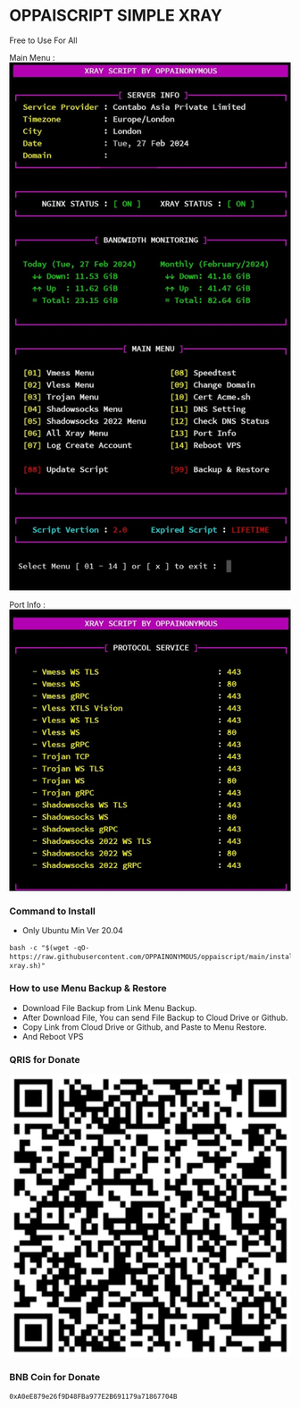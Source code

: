 # OPPAISCRIPT SIMPLE XRAY
Free to Use For All

Main Menu :
![b](https://raw.githubusercontent.com/OPPAINONYMOUS/oppaiscript/main/images/menuxray.jpg)

Port Info :
![b](https://raw.githubusercontent.com/OPPAINONYMOUS/oppaiscript/main/images/port.jpg)

### Command to Install
* Only Ubuntu Min Ver 20.04
```
bash -c "$(wget -qO- https://raw.githubusercontent.com/OPPAINONYMOUS/oppaiscript/main/install-xray.sh)"
```
### How to use Menu Backup & Restore
* Download File Backup from Link Menu Backup.
* After Download File, You can send File Backup to Cloud Drive or Github.
* Copy Link from Cloud Drive or Github, and Paste to Menu Restore.
* And Reboot VPS

### QRIS for Donate
![b](https://raw.githubusercontent.com/OPPAINONYMOUS/oppaiscript/main/images/qris.jpg)
### BNB Coin for Donate
```
0xA0eE879e26f9D48FBa977E2B691179a71867704B
```

